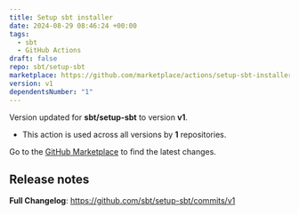 ```yaml
---
title: Setup sbt installer
date: 2024-08-29 08:46:24 +00:00
tags:
  - sbt
  - GitHub Actions
draft: false
repo: sbt/setup-sbt
marketplace: https://github.com/marketplace/actions/setup-sbt-installer
version: v1
dependentsNumber: "1"
---
```



Version updated for **sbt/setup-sbt** to version **v1**.
- This action is used across all versions by **1** repositories.

Go to the [GitHub Marketplace](https://github.com/marketplace/actions/setup-sbt-installer) to find the latest changes.

## Release notes

**Full Changelog**: https://github.com/sbt/setup-sbt/commits/v1
